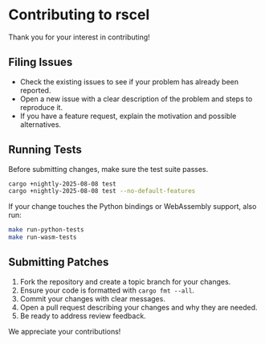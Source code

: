 # Contributing to rscel

Thank you for your interest in contributing!

## Filing Issues

* Check the existing issues to see if your problem has already been reported.
* Open a new issue with a clear description of the problem and steps to reproduce it.
* If you have a feature request, explain the motivation and possible alternatives.

## Running Tests

Before submitting changes, make sure the test suite passes.

```sh
cargo +nightly-2025-08-08 test
cargo +nightly-2025-08-08 test --no-default-features
```

If your change touches the Python bindings or WebAssembly support, also run:

```sh
make run-python-tests
make run-wasm-tests
```

## Submitting Patches

1. Fork the repository and create a topic branch for your changes.
2. Ensure your code is formatted with `cargo fmt --all`.
3. Commit your changes with clear messages.
4. Open a pull request describing your changes and why they are needed.
5. Be ready to address review feedback.

We appreciate your contributions!

